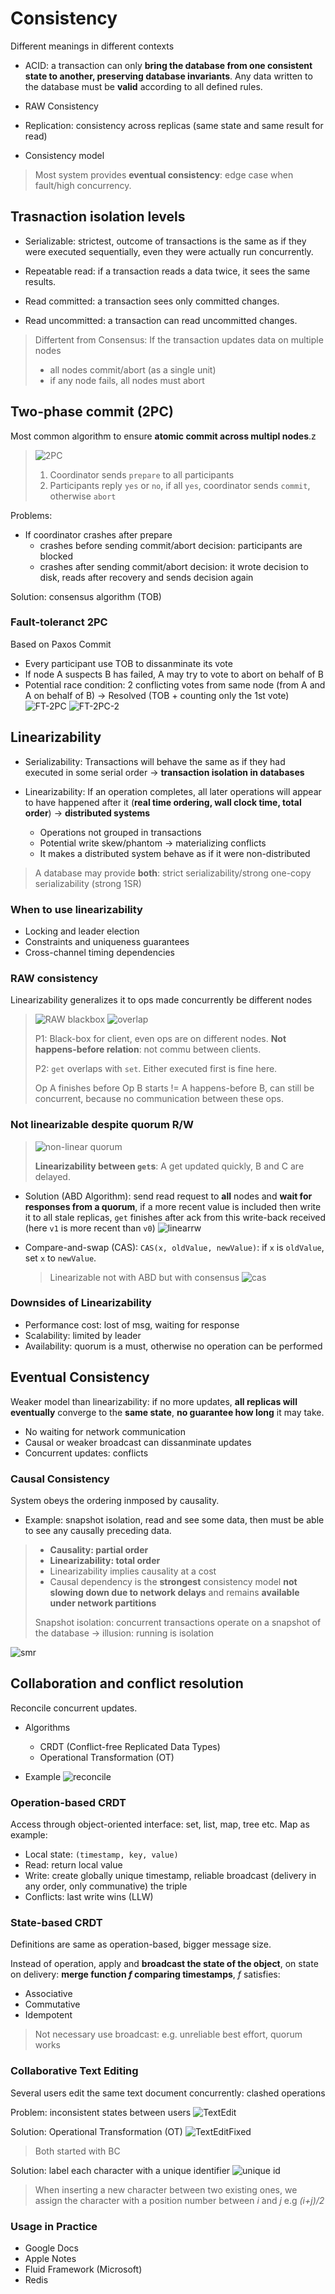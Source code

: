 # Consistency

Different meanings in different contexts

- ACID: a transaction can only **bring the database from one consistent state to another, preserving database invariants**. Any data written to the database must be **valid** according to all defined rules.

- RAW Consistency
- Replication: consistency across replicas (same state and same result for read)
- Consistency model

> Most system provides **eventual consistency**: edge case when fault/high concurrency.

## Trasnaction isolation levels

- Serializable: strictest, outcome of transactions is the same as if they were executed sequentially, even they were actually run concurrently.

- Repeatable read: if a transaction reads a data twice, it sees the same results.

- Read committed: a transaction sees only committed changes.

- Read uncommitted: a transaction can read uncommitted changes.

> Differtent from Consensus: If the transaction updates data on multiple nodes
>
> - all nodes commit/abort (as a single unit)
> - if any node fails, all nodes must abort

## Two-phase commit (2PC)

Most common algorithm to ensure **atomic commit across multipl nodes**.z

> ![2PC](assets/2pc.png)
>
> 1. Coordinator sends `prepare` to all participants
> 2. Participants reply `yes` or `no`, if all `yes`, coordinator sends `commit`, otherwise `abort`

Problems:

- If coordinator crashes after prepare
  - crashes before sending commit/abort decision: participants are blocked
  - crashes after sending commit/abort decision: it wrote decision to disk, reads after recovery and sends decision again

Solution: consensus algorithm (TOB)

### Fault-toleranct 2PC

Based on Paxos Commit

- Every participant use TOB to dissanminate its vote
- If node A suspects B has failed, A may try to vote to abort on behalf of B
- Potential race condition: 2 conflicting votes from same node (from A and A on behalf of B) -> Resolved (TOB + counting only the 1st vote)
  ![FT-2PC](assets/ft-2pc.png)
  ![FT-2PC-2](assets/ft-2pc-2.png)

## Linearizability

- Serializability: Transactions will behave the same as if they had executed in some serial order -> **transaction isolation in databases**

- Linearizability: If an operation completes, all later operations will appear to have happened after it (**real time ordering, wall clock time, total order**) -> **distributed systems**
  - Operations not grouped in transactions
  - Potential write skew/phantom -> materializing conflicts
  - It makes a distributed system behave as if it were non-distributed

> A database may provide **both**: strict serializability/strong one-copy serializability (strong 1SR)

### When to use linearizability

- Locking and leader election
- Constraints and uniqueness guarantees
- Cross-channel timing dependencies

### RAW consistency

Linearizability generalizes it to ops made concurrently be different nodes

> ![RAW blackbox](assets/blackbox.png) ![overlap](assets/overlap.png)
>
> P1: Black-box for client, even ops are on different nodes. **Not happens-before relation**: not commu between clients.
>
> P2: `get` overlaps with `set`. Either executed first is fine here.
>
> Op A finishes before Op B starts != A happens-before B, can still be concurrent, because no communication between these ops.

### Not linearizable despite quorum R/W

> ![non-linear quorum](assets/nonlinear-quorum.png)
>
> **Linearizability between `get`s**: A get updated quickly, B and C are delayed.

- Solution (ABD Algorithm): send read request to **all** nodes and **wait for responses from a quorum**, if a more recent value is included then write it to all stale replicas, `get` finishes after ack from this write-back received (here `v1` is more recent than `v0`)
  ![linearrw](assets/linearrw.png)

- Compare-and-swap (CAS): `CAS(x, oldValue, newValue)`: if `x` is `oldValue`, set `x` to `newValue`.
  > Linearizable not with ABD but with consensus
  > ![cas](assets/cas.png)

### Downsides of Linearizability

- Performance cost: lost of msg, waiting for response
- Scalability: limited by leader
- Availability: quorum is a must, otherwise no operation can be performed

## Eventual Consistency

Weaker model than linearizability: if no more updates, **all replicas will eventually** converge to the **same state**, **no guarantee how long** it may take.

- No waiting for network communication
- Causal or weaker broadcast can dissanminate updates
- Concurrent updates: conflicts

### Causal Consistency

System obeys the ordering inmposed by causality.

- Example: snapshot isolation, read and see some data, then must be able to see any causally preceding data.

> - **Causality: partial order**
> - **Linearizability: total order**
> - Linearizability implies causality at a cost
> - Causal dependency is the **strongest** consistency model **not slowing down due to network delays** and remains **available under network partitions**
>
> Snapshot isolation: concurrent transactions operate on a snapshot of the database -> illusion: running is isolation

![smr](assets/sys-model-requirements.png)

## Collaboration and conflict resolution

Reconcile concurrent updates.

- Algorithms

  - CRDT (Conflict-free Replicated Data Types)
  - Operational Transformation (OT)

- Example
  ![reconcile](assets/reconcile.png)

### Operation-based CRDT

Access through object-oriented interface: set, list, map, tree etc.
Map as example:

- Local state: `(timestamp, key, value)`
- Read: return local value
- Write: create globally unique timestamp, reliable broadcast (delivery in any order, only communative) the triple
- Conflicts: last write wins (LLW)

### State-based CRDT

Definitions are same as operation-based, bigger message size.

Instead of operation, apply and **broadcast the state of the object**, on state on delivery: **merge function _f_ comparing timestamps**, _f_ satisfies:

- Associative
- Commutative
- Idempotent

> Not necessary use broadcast: e.g. unreliable best effort, quorum works

### Collaborative Text Editing

Several users edit the same text document concurrently: clashed operations

Problem: inconsistent states between users
![TextEdit](assets/text-edit.png)

Solution: Operational Transformation (OT)
![TextEditFixed](assets/text-edit-fix.png)

> Both started with BC

Solution: label each character with a unique identifier
![unique id](assets/unique-id.png)

> When inserting a new character between two existing ones, we assign the character with a position number between _i_ and _j_ e.g _(i+j)/2_

### Usage in Practice

- Google Docs
- Apple Notes
- Fluid Framework (Microsoft)
- Redis

